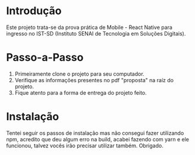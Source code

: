 # Introdução

Este projeto trata-se da prova prática de Mobile - React Native para ingresso no IST-SD (Instituto SENAI de Tecnologia em Soluções Digitais).

# Passo-a-Passo

1. Primeiramente clone o projeto para seu computador.
2. Verifique as informações presentes no pdf "proposta" na raíz do projeto.
3. Fique atento para a forma de entrega do projeto feito.

# Instalação

Tentei seguir os passos de instalação mas não consegui fazer utilizando npm, acredito que deu algum erro na build, acabei fazendo com yarn e ele funcionou, talvez vocês irão precisar utilizar também. Obrigado.
